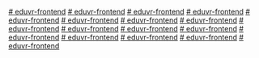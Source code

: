 [# eduvr-frontend](.next) [# eduvr-frontend](node_modules) [# eduvr-frontend](public) [# eduvr-frontend](src) [# eduvr-frontend](.env) [# eduvr-frontend](.gitignore) [# eduvr-frontend](components.json) [# eduvr-frontend](next-env.d.ts) [# eduvr-frontend](next.config.mjs) [# eduvr-frontend](package.json) [# eduvr-frontend](postcss.config.mjs) [# eduvr-frontend](<README 2.md>) [# eduvr-frontend](README.md) [# eduvr-frontend](tailwind.config.ts) [# eduvr-frontend](tsconfig.json) [# eduvr-frontend](yarn-error.log) [# eduvr-frontend](yarn.lock)